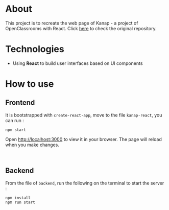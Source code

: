 # About

This project is to recreate the web page of Kanap - a project of OpenClassrooms with React. Click [here](https://github.com/jadefred/OpenClassrooms_P5_Kanap) to check the original repository.

# Technologies

- Using **React** to build user interfaces based on UI components

# How to use

## Frontend

It is bootstrapped with `create-react-app`, move to the file `kanap-react`, you can run :

```
npm start
```

Open [http://localhost:3000](http://localhost:3000) to view it in your browser. The page will reload when you make changes.

<br />

## Backend

From the file of `backend`, run the following on the terminal to start the server :

```
npm install
npm run start
```
